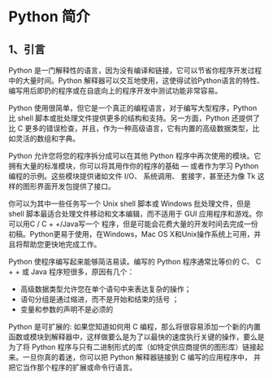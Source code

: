 # Python 简介

## 1、引言
Python 是一门解释性的语言，因为没有编译和链接，它可以节省你程序开发过程中的大量时间。Python 解释器可以交互地使用，这使得试验Python语言的特性、编写用后即扔的程序或在自底向上的程序开发中测试功能非常容易。

Python 使用很简单，但它是一个真正的编程语言，对于编写大型程序，Python 比 shell 脚本或批处理文件提供更多的结构和支持。另一方面，Python 还提供了比 C 更多的错误检查，并且，作为一种高级语言，它有内置的高级数据类型，比如灵活的数组和字典。

Python 允许您将您的程序拆分成可以在其他 Python 程序中再次使用的模块。它拥有大量的标准模块，你可以将其用作你的程序的基础 — 或者作为学习 Python 编程的示例。这些模块提供诸如文件 I/O、 系统调用、 套接字，甚至还为像 Tk 这样的图形界面开发包提供了接口。

你可以为其中一些任务写一个 Unix shell 脚本或 Windows 批处理文件，但是 shell 脚本最适合处理文件移动和文本编辑，而不适用于 GUI 应用程序和游戏。你可以用C / C + +/Java写一个 程序，但是可能会花费大量的开发时间去完成一份初稿。Python更易于使用，在Windows，Mac OS X和Unix操作系统上可用，并且将帮助您更快地完成工作。

Python 使程序编写起来能够简洁易读。编写的 Python 程序通常比等价的 C、 C + + 或 Java 程序短很多，原因有几个：

+ 高级数据类型允许您在单个语句中来表达复杂的操作；
+ 语句分组是通过缩进，而不是开始和结束的括号 ；
+ 变量和参数的声明不是必须的

Python 是可扩展的: 如果您知道如何用 C 编程，那么将很容易添加一个新的内置函数或模块到解释器中，这样做要么是为了以最快的速度执行关键的操作，要么是为了将 Python 程序与只有二进制形式的库（如特定供应商提供的图形库）链接起来。一旦你真的着迷，你可以把 Python 解释器链接到 C 编写的应用程序中，  并把它当作那个程序的扩展或命令行语言。
